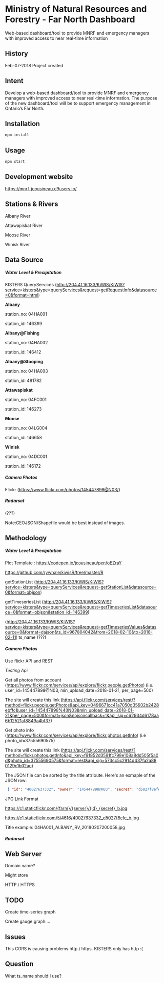# Ministry of Natural Resources and Forestry - Far North Dashboard
Web-based dashboard/tool to provide MNRF and emergency managers with improved access to near real-time information

## History
Feb-07-2018 Project created

## Intent
Develop a web-based dashboard/tool to provide MNRF and emergency managers with improved access to near real-time information. 
The purpose of the new dashboard/tool will be to support emergency management in Ontario’s Far North.

## Installation
```bash
npm install
```
## Usage
```bash
npm start
```
## Development website
https://mnrf-jcousineau.c9users.io/

## Stations & Rivers
Albany River

Attawapiskat River

Moose River

Winisk River

## Data Source
##### Water Level & Precipitation 
KISTERS QueryServices (http://204.41.16.133/KiWIS/KiWIS?service=kisters&type=queryServices&request=getRequestInfo&datasource=0&format=html)

**Albany**

station_no: 04HA001

station_id: 146399

**Albany@Fishing**

station_no: 04HA002

station_id: 146412

**Albany@Stooping**

station_no: 04HA003

station_id: 481782

**Attawapiskat**

station_no: 04FC001

station_id: 146273

**Moose**

station_no: 04LG004

station_id: 146658

**Winisk**

station_no: 04DC001

station_id: 146172

##### Camera Photos
Flickr (https://www.flickr.com/photos/145447898@N03/)

##### Radarsat
 (???) 
 
 Note:GEOJSON/Shapefile would be best instead of images.

## Methodology
##### Water Level & Precipitation 

Plot Template : https://codepen.io/jcousineau/pen/oEZraY

https://github.com/rywhale/kiwisR/tree/master/R

getStationList (http://204.41.16.133/KiWIS/KiWIS?service=kisters&type=queryServices&request=getStationList&datasource=0&format=objson)

getTimeseriesList (http://204.41.16.133/KiWIS/KiWIS?service=kisters&type=queryServices&request=getTimeseriesList&datasource=0&format=objson&station_id=146399)


(http://204.41.16.133/KiWIS/KiWIS?service=kisters&type=queryServices&request=getTimeseriesValues&datasource=0&format=dajson&ts_id=967804042&from=2018-02-10&to=2018-02-11)
ts_name (???)


##### Camera Photos
Use flickr API and REST

_Testing Api_

Get all photos from account (https://www.flickr.com/services/api/explore/flickr.people.getPhotos) (i.e. user_id=145447898@N03, min_upload_date=2018-01-21, per_page=500)

The site will create this link (https://api.flickr.com/services/rest/?method=flickr.people.getPhotos&api_key=0496671cc41a7050d35902b2428ebffc&user_id=145447898%40N03&min_upload_date=2018-01-21&per_page=500&format=json&nojsoncallback=1&api_sig=c62934d6178aa6b12521af8849a4bf37)

Get photo info (https://www.flickr.com/services/api/explore/flickr.photos.getInfo) (i.e photo_id=37555690575)

The site will create this link (https://api.flickr.com/services/rest/?method=flickr.photos.getInfo&api_key=f61852d3561fc798e108a8dd505f5a0d&photo_id=37555690575&format=rest&api_sig=573cc5c2914d437fa2a880129c1b02ac)

The JSON file can be sorted by the title attribute. Here's an exmaple of the JSON row:
```JSON
 { "id": "40027637332", "owner": "145447898@N03", "secret": "d5027f8efe", "server": "4616", "farm": 5, "title": "04FC001_Attawapiskat_Rv_20180203150108.jpg", "ispublic": 1, "isfriend": 0, "isfamily": 0 },
```

JPG Link Format

https://c1.staticflickr.com/{farm}/{server}/{id}_{secret}_b.jpg

https://c1.staticflickr.com/5/4616/40027637332_d5027f8efe_b.jpg

Title example: 04HA001_ALBANY_RV_20180207200058.jpg

##### Radarsat


## Web Server
Domain name?

Might store 

HTTP / HTTPS


## TODO

Create time-series graph

Create gauge graph
...

## Issues

This CORS is causing problems http / https. KISTERS only has http :(

## Question
What ts_name should I use?




